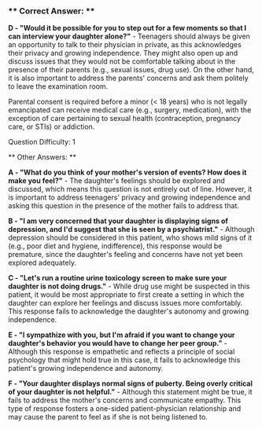 ### ** Correct Answer: **

**D - "Would it be possible for you to step out for a few moments so that I can interview your daughter alone?"** - Teenagers should always be given an opportunity to talk to their physician in private, as this acknowledges their privacy and growing independence. They might also open up and discuss issues that they would not be comfortable talking about in the presence of their parents (e.g., sexual issues, drug use). On the other hand, it is also important to address the parents' concerns and ask them politely to leave the examination room.

Parental consent is required before a minor (< 18 years) who is not legally emancipated can receive medical care (e.g., surgery, medication), with the exception of care pertaining to sexual health (contraception, pregnancy care, or STIs) or addiction.

Question Difficulty: 1

** Other Answers: **

**A - "What do you think of your mother's version of events? How does it make you feel?"** - The daughter's feelings should be explored and discussed, which means this question is not entirely out of line. However, it is important to address teenagers' privacy and growing independence and asking this question in the presence of the mother fails to address that.

**B - "I am very concerned that your daughter is displaying signs of depression, and I'd suggest that she is seen by a psychiatrist."** - Although depression should be considered in this patient, who shows mild signs of it (e.g., poor diet and hygiene, indifference), this response would be premature, since the daughter's feeling and concerns have not yet been explored adequately.

**C - "Let's run a routine urine toxicology screen to make sure your daughter is not doing drugs."** - While drug use might be suspected in this patient, it would be most appropriate to first create a setting in which the daughter can explore her feelings and discuss issues more comfortably. This response fails to acknowledge the daughter's autonomy and growing independence.

**E - "I sympathize with you, but I'm afraid if you want to change your daughter's behavior you would have to change her peer group."** - Although this response is empathetic and reflects a principle of social psychology that might hold true in this case, it fails to acknowledge this patient's growing independence and autonomy.

**F - "Your daughter displays normal signs of puberty. Being overly critical of your daughter is not helpful."** - Although this statement might be true, it fails to address the mother's concerns and communicate empathy. This type of response fosters a one-sided patient-physician relationship and may cause the parent to feel as if she is not being listened to.

